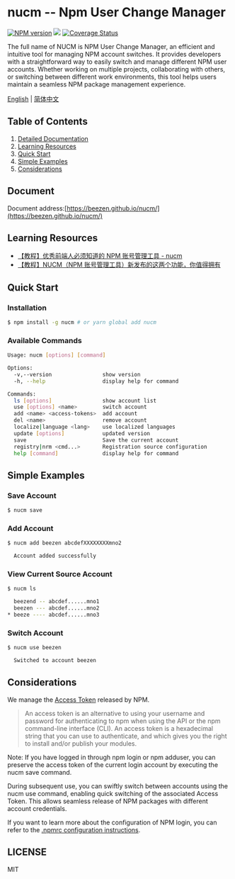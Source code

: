 # nucm -- Npm User Change Manager

[![NPM version][npm-image]][npm-url]
![](https://img.shields.io/badge/build-passing-green)
[![Coverage Status](https://coveralls.io/repos/github/beezen/nucm/badge.svg?branch=feature-action)](https://coveralls.io/github/beezen/nucm?branch=feature-action)

The full name of NUCM is NPM User Change Manager, an efficient and intuitive tool for managing NPM account switches. It provides developers with a straightforward way to easily switch and manage different NPM user accounts. Whether working on multiple projects, collaborating with others, or switching between different work environments, this tool helps users maintain a seamless NPM package management experience.

[English](./README.md) | [简体中文](./README_CN.md)

## Table of Contents

1. [Detailed Documentation](https://beezen.github.io/nucm/)
2. [Learning Resources](#learning-resources)
3. [Quick Start](#quick-start)
4. [Simple Examples](#simple-examples)
5. [Considerations](#considerations)

## Document

Document address:[https://beezen.github.io/nucm/](https://beezen.github.io/nucm/)

## Learning Resources

- [【教程】优秀前端人必须知道的 NPM 账号管理工具 - nucm](https://juejin.cn/post/7059224326674841636)
- [【教程】NUCM（NPM 账号管理工具）新发布的这两个功能，你值得拥有](https://juejin.cn/post/7079411183408644104)

## Quick Start

### Installation

```bash
$ npm install -g nucm # or yarn global add nucm
```

### Available Commands

```bash
Usage: nucm [options] [command]

Options:
  -v,--version                show version
  -h, --help                  display help for command

Commands:
  ls [options]                show account list
  use [options] <name>        switch account
  add <name> <access-tokens>  add account
  del <name>                  remove account
  localize|language <lang>    use localized languages
  update [options]            updated version
  save                        Save the current account
  registry|nrm <cmd...>       Registration source configuration
  help [command]              display help for command
```

## Simple Examples

### Save Account

```bash
$ nucm save
```

### Add Account

```bash
$ nucm add beezen abcdefXXXXXXXXmno2

  Account added successfully
```

### View Current Source Account

```bash
$ nucm ls

  beezend -- abcdef......mno1
  beezen --- abcdef......mno2
* beeze ---- abcdef......mno3
```

### Switch Account

```bash
$ nucm use beezen

  Switched to account beezen
```

## Considerations

We manage the [Access Token](https://docs.npmjs.com/about-access-tokens) released by NPM.

> An access token is an alternative to using your username and password for authenticating to npm when using the API or the npm command-line interface (CLI). An access token is a hexadecimal string that you can use to authenticate, and which gives you the right to install and/or publish your modules.

Note: If you have logged in through npm login or npm adduser, you can preserve the access token of the current login account by executing the nucm save command.

During subsequent use, you can swiftly switch between accounts using the nucm use <name> command, enabling quick switching of the associated Access Token. This allows seamless release of NPM packages with different account credentials.

If you want to learn more about the configuration of NPM login, you can refer to the [.npmrc configuration instructions](https://docs.npmjs.com/cli/v9/configuring-npm/npmrc#auth-related-configuration).

## LICENSE

MIT

[npm-url]: https://www.npmjs.com/package/nucm
[npm-image]: https://img.shields.io/npm/v/nucm.svg
